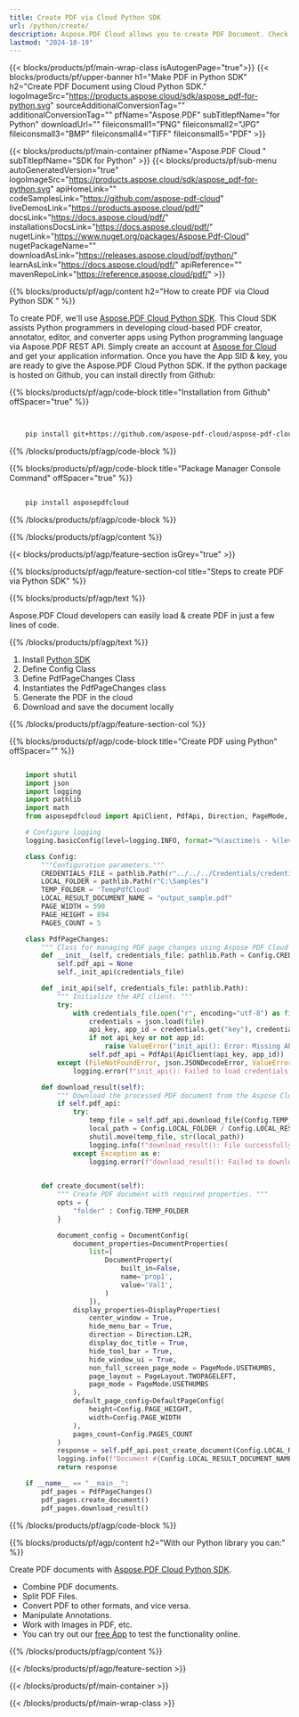```yaml
---
title: Create PDF via Cloud Python SDK 
url: /python/create/
description: Aspose.PDF Cloud allows you to create PDF Document. Check the Python source code to create PDF file.
lastmod: "2024-10-19"
---
```


{{< blocks/products/pf/main-wrap-class isAutogenPage="true">}}
{{< blocks/products/pf/upper-banner h1="Make PDF in Python SDK" h2="Create PDF Document using Cloud Python SDK." logoImageSrc="https://products.aspose.cloud/sdk/aspose_pdf-for-python.svg" sourceAdditionalConversionTag="" additionalConversionTag="" pfName="Aspose.PDF" subTitlepfName="for Python" downloadUrl="" fileiconsmall1="PNG" fileiconsmall2="JPG" fileiconsmall3="BMP" fileiconsmall4="TIFF" fileiconsmall5="PDF" >}}

{{< blocks/products/pf/main-container pfName="Aspose.PDF Cloud " subTitlepfName="SDK for Python" >}}
{{< blocks/products/pf/sub-menu autoGeneratedVersion="true" logoImageSrc="https://products.aspose.cloud/sdk/aspose_pdf-for-python.svg" apiHomeLink="" codeSamplesLink="https://github.com/aspose-pdf-cloud" liveDemosLink="https://products.aspose.cloud/pdf/" docsLink="https://docs.aspose.cloud/pdf/" installationsDocsLink="https://docs.aspose.cloud/pdf/" nugetLink="https://www.nuget.org/packages/Aspose.Pdf-Cloud" nugetPackageName="" downloadAsLink="https://releases.aspose.cloud/pdf/python/" learnAsLink="https://docs.aspose.cloud/pdf/" apiReference="" mavenRepoLink="https://reference.aspose.cloud/pdf/" >}}

{{% blocks/products/pf/agp/content h2="How to create PDF via Cloud Python SDK " %}}

To create PDF, we'll use
[Aspose.PDF Cloud Python SDK](https://products.aspose.cloud/pdf/python/). This Cloud SDK assists Python programmers in developing cloud-based PDF creator, annotator, editor, and converter apps using Python programming language via Aspose.PDF REST API. Simply create an account at [Aspose for Cloud](https://dashboard.aspose.cloud/#/apps) and get your application information. Once you have the App SID & key, you are ready to give the Aspose.PDF Cloud Python SDK. If the python package is hosted on Github, you can install directly from Github:

{{% blocks/products/pf/agp/code-block title="Installation from Github" offSpacer="true" %}}

```bash

     
    pip install git+https://github.com/aspose-pdf-cloud/aspose-pdf-cloud-python.git


```

{{% /blocks/products/pf/agp/code-block %}}

{{% blocks/products/pf/agp/code-block title="Package Manager Console Command" offSpacer="true" %}}

```bash
     
    pip install asposepdfcloud

```

{{% /blocks/products/pf/agp/code-block %}}

{{% /blocks/products/pf/agp/content %}}

{{< blocks/products/pf/agp/feature-section isGrey="true" >}}

{{% blocks/products/pf/agp/feature-section-col title="Steps to create PDF via Python SDK" %}}

{{% blocks/products/pf/agp/text %}}

Aspose.PDF Cloud developers can easily load & create PDF in just a few lines of code.

{{% /blocks/products/pf/agp/text %}}

1. Install [Python SDK](https://pypi.org/project/asposepdfcloud/)
1. Define Config Class
1. Define PdfPageChanges Class
1. Instantiates the PdfPageChanges class
1. Generate the PDF in the cloud
1. Download and save the document locally

{{% /blocks/products/pf/agp/feature-section-col %}}

{{% blocks/products/pf/agp/code-block title="Create PDF using Python" offSpacer="" %}}

```python

    import shutil
    import json
    import logging
    import pathlib
    import math
    from asposepdfcloud import ApiClient, PdfApi, Direction, PageMode, PageLayout, DocumentConfig, DocumentProperties, DocumentProperty, DisplayProperties, DefaultPageConfig

    # Configure logging
    logging.basicConfig(level=logging.INFO, format="%(asctime)s - %(levelname)s - %(message)s")

    class Config:
        """Configuration parameters."""
        CREDENTIALS_FILE = pathlib.Path(r"../../../Credentials/credentials.json")
        LOCAL_FOLDER = pathlib.Path(r"C:\Samples")
        TEMP_FOLDER = 'TempPdfCloud'
        LOCAL_RESULT_DOCUMENT_NAME = "output_sample.pdf"
        PAGE_WIDTH = 590
        PAGE_HEIGHT = 894
        PAGES_COUNT = 5

    class PdfPageChanges:
        """ Class for managing PDF page changes using Aspose PDF Cloud API. """
        def __init__(self, credentials_file: pathlib.Path = Config.CREDENTIALS_FILE):
            self.pdf_api = None
            self._init_api(credentials_file)

        def _init_api(self, credentials_file: pathlib.Path):
            """ Initialize the API client. """
            try:
                with credentials_file.open("r", encoding="utf-8") as file:
                    credentials = json.load(file)
                    api_key, app_id = credentials.get("key"), credentials.get("id")
                    if not api_key or not app_id:
                        raise ValueError("init_api(): Error: Missing API keys in the credentials file.")
                    self.pdf_api = PdfApi(ApiClient(api_key, app_id))
            except (FileNotFoundError, json.JSONDecodeError, ValueError) as e:
                logging.error(f"init_api(): Failed to load credentials: {e}")

        def download_result(self):
            """ Download the processed PDF document from the Aspose Cloud server. """
            if self.pdf_api:
                try:
                    temp_file = self.pdf_api.download_file(Config.TEMP_FOLDER + '/' + Config.LOCAL_RESULT_DOCUMENT_NAME)
                    local_path = Config.LOCAL_FOLDER / Config.LOCAL_RESULT_DOCUMENT_NAME
                    shutil.move(temp_file, str(local_path))
                    logging.info(f"download_result(): File successfully downloaded: {local_path}")
                except Exception as e:
                    logging.error(f"download_result(): Failed to download file: {e}")

        
        def create_document(self):
            """ Create PDF document with required properties. """
            opts = {
                "folder" : Config.TEMP_FOLDER
            }

            document_config = DocumentConfig(
                document_properties=DocumentProperties(
                    list=[
                        DocumentProperty(
                            built_in=False,
                            name='prop1',
                            value='Val1',
                        )
                    ]),
                display_properties=DisplayProperties(
                    center_window = True,
                    hide_menu_bar = True,
                    direction = Direction.L2R,
                    display_doc_title = True,
                    hide_tool_bar = True,
                    hide_window_ui = True,
                    non_full_screen_page_mode = PageMode.USETHUMBS,
                    page_layout = PageLayout.TWOPAGELEFT,
                    page_mode = PageMode.USETHUMBS
                ),
                default_page_config=DefaultPageConfig(
                    height=Config.PAGE_HEIGHT,
                    width=Config.PAGE_WIDTH
                ),
                pages_count=Config.PAGES_COUNT
            )
            response = self.pdf_api.post_create_document(Config.LOCAL_RESULT_DOCUMENT_NAME, document_config, **opts)
            logging.info(f"Document #{Config.LOCAL_RESULT_DOCUMENT_NAME} created.")
            return response

    if __name__ == "__main__":
        pdf_pages = PdfPageChanges()
        pdf_pages.create_document()
        pdf_pages.download_result()
```

{{% /blocks/products/pf/agp/code-block %}}

{{% blocks/products/pf/agp/content h2="With our Python library you can:" %}}

Create PDF documents with [Aspose.PDF Cloud Python SDK](https://products.aspose.cloud/pdf/python/).

+ Combine PDF documents.
+ Split PDF Files.
+ Convert PDF to other formats, and vice versa.
+ Manipulate Annotations.
+ Work with Images in PDF, etc.
+ You can try out our [free App](https://products.aspose.app/pdf/family) to test the functionality online.

{{% /blocks/products/pf/agp/content %}}

{{< /blocks/products/pf/agp/feature-section >}}

{{< /blocks/products/pf/main-container >}}

{{< /blocks/products/pf/main-wrap-class >}}